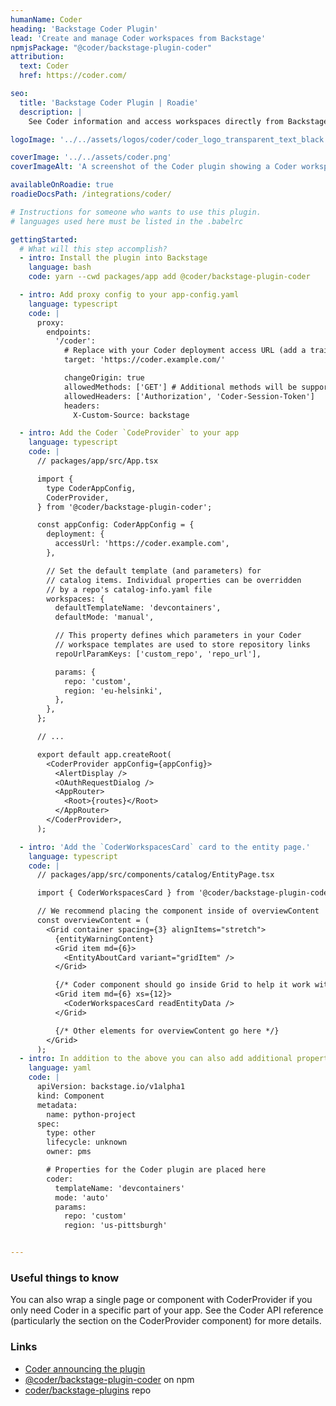 ```yaml
---
humanName: Coder
heading: 'Backstage Coder Plugin'
lead: 'Create and manage Coder workspaces from Backstage'
npmjsPackage: "@coder/backstage-plugin-coder"
attribution:
  text: Coder
  href: https://coder.com/ 

seo:
  title: 'Backstage Coder Plugin | Roadie'
  description: |
    See Coder information and access workspaces directly from Backstage.

logoImage: '../../assets/logos/coder/coder_logo_transparent_text_black.webp'

coverImage: '../../assets/coder.png'
coverImageAlt: 'A screenshot of the Coder plugin showing a Coder workspace with clickable links.'

availableOnRoadie: true
roadieDocsPath: /integrations/coder/

# Instructions for someone who wants to use this plugin.
# languages used here must be listed in the .babelrc

gettingStarted:
  # What will this step accomplish?
  - intro: Install the plugin into Backstage
    language: bash
    code: yarn --cwd packages/app add @coder/backstage-plugin-coder

  - intro: Add proxy config to your app-config.yaml
    language: typescript
    code: |
      proxy:
        endpoints:
          '/coder':
            # Replace with your Coder deployment access URL (add a trailing slash)
            target: 'https://coder.example.com/'

            changeOrigin: true
            allowedMethods: ['GET'] # Additional methods will be supported soon!
            allowedHeaders: ['Authorization', 'Coder-Session-Token']
            headers:
              X-Custom-Source: backstage

  - intro: Add the Coder `CodeProvider` to your app
    language: typescript
    code: |
      // packages/app/src/App.tsx

      import {
        type CoderAppConfig,
        CoderProvider,
      } from '@coder/backstage-plugin-coder';

      const appConfig: CoderAppConfig = {
        deployment: {
          accessUrl: 'https://coder.example.com',
        },

        // Set the default template (and parameters) for
        // catalog items. Individual properties can be overridden
        // by a repo's catalog-info.yaml file
        workspaces: {
          defaultTemplateName: 'devcontainers',
          defaultMode: 'manual',

          // This property defines which parameters in your Coder
          // workspace templates are used to store repository links
          repoUrlParamKeys: ['custom_repo', 'repo_url'],

          params: {
            repo: 'custom',
            region: 'eu-helsinki',
          },
        },
      };

      // ...

      export default app.createRoot(
        <CoderProvider appConfig={appConfig}>
          <AlertDisplay />
          <OAuthRequestDialog />
          <AppRouter>
            <Root>{routes}</Root>
          </AppRouter>
        </CoderProvider>,
      );

  - intro: 'Add the `CoderWorkspacesCard` card to the entity page.'
    language: typescript
    code: |
      // packages/app/src/components/catalog/EntityPage.tsx

      import { CoderWorkspacesCard } from '@coder/backstage-plugin-coder';

      // We recommend placing the component inside of overviewContent
      const overviewContent = (
        <Grid container spacing={3} alignItems="stretch">
          {entityWarningContent}
          <Grid item md={6}>
            <EntityAboutCard variant="gridItem" />
          </Grid>

          {/* Coder component should go inside Grid to help it work with MUI layouts */}
          <Grid item md={6} xs={12}>
            <CoderWorkspacesCard readEntityData />
          </Grid>

          {/* Other elements for overviewContent go here */}
        </Grid>
      );
  - intro: In addition to the above you can also add additional properties to each `catalog-info.yaml` file for a given repo
    language: yaml
    code: |
      apiVersion: backstage.io/v1alpha1
      kind: Component
      metadata:
        name: python-project
      spec:
        type: other
        lifecycle: unknown
        owner: pms

        # Properties for the Coder plugin are placed here
        coder:
          templateName: 'devcontainers'
          mode: 'auto'
          params:
            repo: 'custom'
            region: 'us-pittsburgh'


---
```


### Useful things to know

You can also wrap a single page or component with CoderProvider if you only need Coder in a specific part of your app. See the Coder API reference (particularly the section on the CoderProvider component) for more details.

### Links

- [Coder announcing the plugin](https://coder.com/blog/coder-backstage-plugin)
- [@coder/backstage-plugin-coder](https://www.npmjs.com/package/@coder/backstage-plugin-coder) on npm
- [coder/backstage-plugins](https://github.com/coder/backstage-plugins) repo

